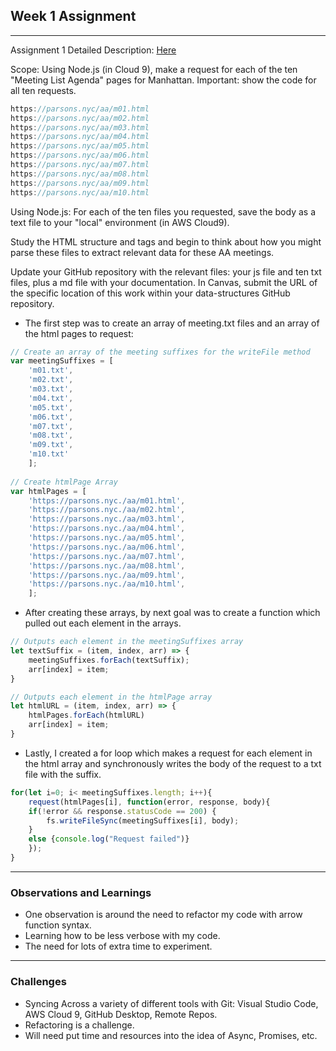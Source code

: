 ##  Week 1 Assignment
---
Assignment 1 Detailed Description: [Here](https://github.com/leeallennyc/data-structures-fall-2020/blob/master/week1/week1_assignment.md)

Scope: Using Node.js (in Cloud 9), make a request for each of the ten "Meeting List Agenda" pages for Manhattan. Important: show the code for all ten requests.

```javascript
https://parsons.nyc/aa/m01.html  
https://parsons.nyc/aa/m02.html
https://parsons.nyc/aa/m03.html  
https://parsons.nyc/aa/m04.html 
https://parsons.nyc/aa/m05.html
https://parsons.nyc/aa/m06.html  
https://parsons.nyc/aa/m07.html  
https://parsons.nyc/aa/m08.html  
https://parsons.nyc/aa/m09.html  
https://parsons.nyc/aa/m10.html
```

Using Node.js: For each of the ten files you requested, save the body as a text file to your "local" environment (in AWS Cloud9).

Study the HTML structure and tags and begin to think about how you might parse these files to extract relevant data for these AA meetings.

Update your GitHub repository with the relevant files: your js file and ten txt files, plus a md file with your documentation. In Canvas, submit the URL of the specific location of this work within your data-structures GitHub repository.

* The first step was to create an array of meeting.txt files and an array of the html pages to request:

```js
// Create an array of the meeting suffixes for the writeFile method
var meetingSuffixes = [
    'm01.txt',
    'm02.txt',
    'm03.txt',
    'm04.txt',
    'm05.txt',
    'm06.txt',
    'm07.txt',
    'm08.txt',
    'm09.txt',
    'm10.txt'
    ];
    
// Create htmlPage Array
var htmlPages = [
    'https://parsons.nyc./aa/m01.html',
    'https://parsons.nyc./aa/m02.html',
    'https://parsons.nyc./aa/m03.html',
    'https://parsons.nyc./aa/m04.html',
    'https://parsons.nyc./aa/m05.html',
    'https://parsons.nyc./aa/m06.html',
    'https://parsons.nyc./aa/m07.html',
    'https://parsons.nyc./aa/m08.html',
    'https://parsons.nyc./aa/m09.html',
    'https://parsons.nyc./aa/m10.html',
    ];

```
* After creating these arrays, by next goal was to create a function which pulled out each element in the arrays.
 
```js
// Outputs each element in the meetingSuffixes array
let textSuffix = (item, index, arr) => {
    meetingSuffixes.forEach(textSuffix);
    arr[index] = item;
}

// Outputs each element in the htmlPage array
let htmlURL = (item, index, arr) => {
    htmlPages.forEach(htmlURL)
    arr[index] = item;
}
```
* Lastly, I created a for loop which makes a request for each element in the html array and synchronously writes the body of the request to a txt file with the suffix. 

```js
for(let i=0; i< meetingSuffixes.length; i++){
    request(htmlPages[i], function(error, response, body){
    if(!error && response.statusCode == 200) {
        fs.writeFileSync(meetingSuffixes[i], body);
    }
    else {console.log("Request failed")}
    });
} 
```
--- 
### Observations and Learnings
* One observation is around the need to refactor my code with arrow function syntax.
* Learning how to be less verbose with my code.
* The need for lots of extra time to experiment. 
 
--- 
### Challenges
* Syncing Across a variety of different tools with Git: Visual Studio Code, AWS Cloud 9, GitHub Desktop, Remote Repos.
* Refactoring is a challenge.
* Will need put time and resources into the idea of Async, Promises, etc.  


